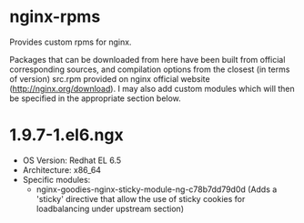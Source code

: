 # nginx-rpms
Provides custom rpms for nginx.

Packages that can be downloaded from here have been built from official corresponding sources, and compilation options from the closest (in terms of version) src.rpm provided on nginx official website (http://nginx.org/download).
I may also add custom modules which will then be specified in the appropriate section below.

# 1.9.7-1.el6.ngx
- OS Version: Redhat EL 6.5
- Architecture: x86_64
- Specific modules:
  - nginx-goodies-nginx-sticky-module-ng-c78b7dd79d0d (Adds a 'sticky' directive that allow the use of sticky cookies for loadbalancing under upstream section)


